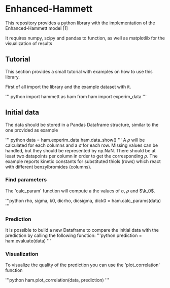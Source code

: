 # Enhanced-Hammett
This repository provides a python library with the implementation of the Enhanced-Hammett model [1]

It requires numpy, scipy and pandas to function, as well as matplotlib for the visualization of results

## Tutorial
This section provides a small tutorial with examples on how to use this library.

First of all import the library and the example dataset with it.

''' python
import hammett as ham
from ham import experim_data
'''
 
## Initial data 
 
The data should be stored in a Pandas Dataframe structure, similar to the one provided as example
 
''' python
data = ham.experim_data
ham.data_show()
'''
A $\rho$ will be calculated for each columns and a $\sigma$ for each row. Missing values can be handled, but they should be represented by np.NaN. There should be at least two datapoints per column in order to get the corresponding $\rho$.
The example reports kinetic constants for substituted thiols (rows) which react with different benzylbromides (columns).
 
### Find parameters

The 'calc_param' function will compute a the values of $\sigma$, $\rho$ and $\k_0$.

'''python
rho, sigma, k0, dicrho, dicsigma, dick0 = ham.calc_params(data)
'''

### Prediction

It is possible to build a new Dataframe to compare the initial data with the prediction by calling the following function:
'''python
prediction = ham.evaluate(data)
'''

### Visualization
To visualize the quality of the prediction you can use the 'plot_correlation' function

'''python
ham.plot_correlation(data, prediction)
'''
